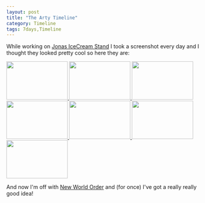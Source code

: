 ```yaml
---
layout: post
title: "The Arty Timeline"
category: Timeline
tags: 7days,Timeline
---
```


While working on [Jonas IceCream Stand](/blog/postmortem_jonas_icecream_stand) I took a screenshot every day and I thought they looked pretty cool so here they are:

<a href="/media/images/art/day1.png">
    <img src="/media/images/art/day1.png" height="100" width="160" />
</a>
<a href="/media/images/art/day2.png">
    <img src="/media/images/art/day2.png" height="100" width="160" />
</a>
<a href="/media/images/art/day3.png">
    <img src="/media/images/art/day3.png" height="100" width="160" />
</a>
<a href="/media/images/art/day4.png">
    <img src="/media/images/art/day4.png" height="100" width="160" />
</a>
<a href="/media/images/art/day5.png">
    <img src="/media/images/art/day5.png" height="100" width="160" />
</a>
<a href="/media/images/art/day6.png">
    <img src="/media/images/art/day6.png" height="100" width="160" />
</a>
<a href="/media/images/art/day7.png">
    <img src="/media/images/art/day7.png" height="100" width="160" />
</a>

And now I'm off with [New World Order](/blog/december_theme_new_world_order) and (for once) I've got a really really good idea!

